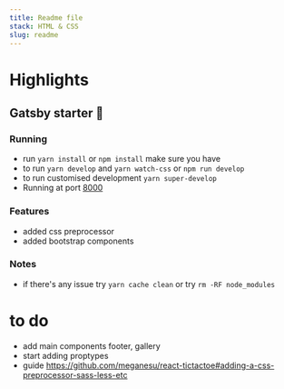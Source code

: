 ```yaml
---
title: Readme file
stack: HTML & CSS
slug: readme
---
```


# Highlights
## Gatsby starter 🚀 
### Running
* run `yarn install` or `npm install` make sure you have 
* to run `yarn develop` and `yarn watch-css` or `npm run develop`  
* to run customised development `yarn super-develop`
* Running at port [8000](http://localhost:8000/)

### Features
* added css preprocessor 
* added bootstrap components

### Notes
* if there's any issue try `yarn cache clean` or try `rm -RF node_modules`

# to do
* add main components footer, gallery
* start adding proptypes
* guide https://github.com/meganesu/react-tictactoe#adding-a-css-preprocessor-sass-less-etc

